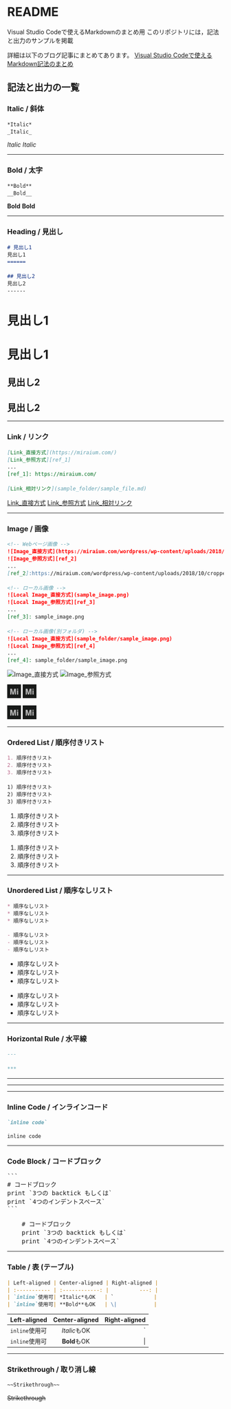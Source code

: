 # README

Visual Studio Codeで使えるMarkdownのまとめ用
このリポジトリには，記法と出力のサンプルを掲載

詳細は以下のブログ記事にまとめてあります。
[Visual Studio Codeで使えるMarkdown記法のまとめ](http://miraium.com/markdown-summary-for-vscode/)


## 記法と出力の一覧

### Italic / 斜体

```Markdown
*Italic*
_Italic_
```
*Italic*
_Italic_

---

### Bold / 太字

```Markdown
**Bold**
__Bold__
```
**Bold**
__Bold__

---

### Heading / 見出し

```Markdown
# 見出し1
見出し1
======

## 見出し2
見出し2
------
```
# 見出し1
見出し1
======

## 見出し2
見出し2
------

---

### Link / リンク

```Markdown
[Link_直接方式](https://miraium.com/)
[Link_参照方式][ref_1] 
...
[ref_1]: https://miraium.com/

[Link_相対リンク](sample_folder/sample_file.md)
```
[Link_直接方式](https://miraium.com/)
[Link_参照方式][ref_1] 
[Link_相対リンク](sample_folder/sample_file.md)



--- 

### Image / 画像

```Markdown
<!-- Webページ画像 -->
![Image_直接方式](https://miraium.com/wordpress/wp-content/uploads/2018/10/cropped-Miraium_site_icon-32x32.png)
![Image_参照方式][ref_2]
...
[ref_2]:https://miraium.com/wordpress/wp-content/uploads/2018/10/cropped-Miraium_site_icon-32x32.png

<!-- ローカル画像 -->
![Local Image_直接方式](sample_image.png)
![Local Image_参照方式][ref_3]
...
[ref_3]: sample_image.png

<!-- ローカル画像(別フォルダ) -->
![Local Image_直接方式](sample_folder/sample_image.png)
![Local Image_参照方式][ref_4]
...
[ref_4]: sample_folder/sample_image.png
```

![Image_直接方式](https://miraium.com/wordpress/wp-content/uploads/2018/10/cropped-Miraium_site_icon-32x32.png)
![Image_参照方式][ref_2]

![Local Image_直接方式](sample_image.png)
![Local Image_参照方式][ref_3]

![Local Image_直接方式](sample_folder/sample_image.png)
![Local Image_参照方式][ref_4]


---


### Ordered List / 順序付きリスト

```Markdown
1. 順序付きリスト
2. 順序付きリスト
3. 順序付きリスト

1) 順序付きリスト
2) 順序付きリスト
3) 順序付きリスト
```

1. 順序付きリスト
2. 順序付きリスト
3. 順序付きリスト

1) 順序付きリスト
2) 順序付きリスト
3) 順序付きリスト


---

### Unordered List / 順序なしリスト

```Markdown
* 順序なしリスト
* 順序なしリスト
* 順序なしリスト

- 順序なしリスト
- 順序なしリスト
- 順序なしリスト
```

* 順序なしリスト
* 順序なしリスト
* 順序なしリスト

- 順序なしリスト
- 順序なしリスト
- 順序なしリスト

---

### Horizontal Rule / 水平線

```Markdown
---

***
```

---
***


---

### Inline Code / インラインコード
```Markdown
`inline code`
```
`inline code`


--- 

### Code Block / コードブロック

<pre>
```
# コードブロック
print `3つの backtick もしくは`
print `4つのインデントスペース`
```

    # コードブロック
    print `3つの backtick もしくは`
    print `4つのインデントスペース`
</pre>

---

### Table / 表 (テーブル)

```Markdown
| Left-aligned | Center-aligned | Right-aligned |
| :----------- | :------------: |          ---: |
| `inline`使用可| *Italic*もOK   | `             |
| `inline`使用可| **Bold**もOK   | \|            |
```
| Left-aligned | Center-aligned | Right-aligned |
| :----------- | :------------: |          ---: |
| `inline`使用可| *Italic*もOK   | `             |
| `inline`使用可| **Bold**もOK   | \|            |

---

### Strikethrough / 取り消し線
```Markdown
~~Strikethrough~~
```
~~Strikethrough~~


<!-- 以下は，参照方式のリンク・画像用 -->
<!-- テキストとしては表示されない -->
[ref_1]: https://miraium.com/
[ref_2]: https://miraium.com/wordpress/wp-content/uploads/2018/10/cropped-Miraium_site_icon-32x32.png
[ref_3]: sample_image.png
[ref_4]: sample_folder/sample_image.png
